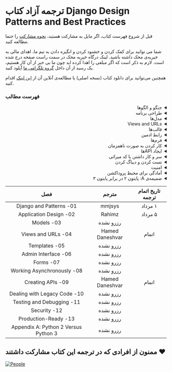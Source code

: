  # ترجمه آزاد کتاب  Django Design Patterns and Best Practices

قبل از شروع فهرست کتاب، اگر مایل به مشارکت هستید، [نحوه مشارکت](https://github.com/ftg-iran/ddpabp-persian/blob/main/CONTRIBUTING.md) را حتما مطالعه کنید.

شما می توانید برای کمک کردن و خشنود کردن و انگیزه دادن به تیم ما، اهدای مالی به خیریه‌ی محک داشته باشید.
لینک درگاه خیریه محک در سمت راست صفحه درج شده است. لازم به ذکر است که اگر مبلغی را اهدا کرده اید چون ما بی خبر از آن کار هستیم، یک رسید از آن داخل [گروه تلگرامی ما](https://t.me/dfp_farsi) آپلود کنید.

همچنین می‌توانید برای دانلود کتاب (نسخه اصلی) یا مطالعه‌ی آنلاین آن از [این لینک](https://github.com/ftg-iran/ddpabp-persian/raw/main/Book/Django_Design_Patterns_and_Best_Practices.pdf) اقدام کنید.

 
### فهرست مطالب

<div dir="rtl">
<details>
  <summary>جنگو و الگوها</summary>
  <br>
    
  - چرا جنگو؟
  - داستان جنگو 
  - جنگو چگونه کار می‌کند؟ 
  - الگو چیست؟ 
  - الگوها در این کتاب 
  - نتیجه‌گیری
</details>

<details>
  <summary>طراحی برنامه</summary>
  <br>
    
  - چگونه نیازها را جمع‌آوری کنیم؟
  - آیا شما یک داستان‌گو هستید؟ 
  - HTML mockups 
  - طراحی برنامه 
  - Best Practice ها قبل از شروع یک پروژه 
  - SuperBook - ماموریت شما، اگر بخواهید آن را بپذیرید
  - نتیجه‌گیری

</details>

<details>
  <summary>مدل‌ها</summary>
  <br>
    
  - M بزرگ‌تر از V و C است
  - شکار مدل 
  - الگوهای ساختاری 
  - الگوهای بازیابی 
  - Migrations
  - نتیجه‌گیری

</details>

<details>
  <summary>Views and URLs</summary>
  <br>
    
  - یک ویو از بالا
  - ویوهای عمومی مبتنی بر کلاس 
  - View mixin ها
  - Decorator ها 
  - الگوهای ویو 
  - طراحی URLها
  - React.js, Vue.js, و دیگر جایگزین‌های ویو
  - نتیجه‌گیری

</details>


<details>
  <summary>قالب‌ها</summary>
  <br>
    
  - فهمیدن ویژگی‌های زبان قالب جنگو
  - Jinja2
  - سازمان‌ دادن قالب‌ها
  - قالب‌ها چگونه کار می‌کنند؟ 
  - استفاده از Bootstrap
  - الگوهای قالب
  - نتیجه‌گیری

</details>

<details>
  <summary>رابط ادمین</summary>
  <br>
    
  - استفاده از رابط ادمین
  - گسترش دادن مدلها برای ادمین
  - سفارشی‌سازی‌های رابط ادمین
  - محافظت از ادمین
  - نتیجه‌گیری

</details>

<details>
  <summary>فرم‌ها</summary>
  <br>
    
  - فرم‌ها چگونه کار می‌کنند؟
  - نمایش فرم‌ها
  - درک‌ کردن CSRF
  - پردازش فرم با ویوهای مبتنی بر کلاس
  - الگوهای فرم
  - نتیجه‌گیری

</details>

<details>
  <summary>کار کردن به صورت ناهمزمان</summary>
  <br>
    
  - چرا ناهمزمانی؟
  - الگوهای ناهمزمانی
  - راه‌حل‌های ناهمزمانی برای جنگو
  - نتیجه‌گیری

</details>

<details>
  <summary>ایجاد APIها</summary>
  <br>
    
  - RESTful API
  - Django Rest Framework
  - الگوهای API
  - نتیجه‌گیری

</details>

<details>
  <summary>سر و کار داشتن با کد میراثی</summary>
  <br>
    
  - پیدا کردن ورژن جنگو
  - فایل‌ها کجا هستند؟ این PHP نیست
  - شروع با urls.py
  - پرش در اطراف کد
  - درک کردن پایه‌ی کد
  - تغییرات افزایشی یا نوشتن مجدد به صورت کامل؟
  - تست نوشتن قبل از ایجاد هرگونه تغییر
  - یکپارچگی دیتابیس میراثی
  - تصحیح آینده
  - نتیجه‌گیری

</details>

<details>
  <summary>تست کردن و دیباگ کردن</summary>
  <br>
    
  - چرا تست بنویسیم؟
  - TDD
  - یک نمونه تست نوشتن
  - Mocking
  - Pattern - Test fixtures and factories
  - آموختن بیشتر درباره‌ی تست کردن
  - دیباگ کردن
  - تابع پرینت
  - Logging
  - نوار ابزار دیباگ جنگو
  - The Python debugger pdb 
  - بقیه‌ی دیباگرها
  - دیباگ کردن قالب‌های جنگو
  - نتیجه‌گیری

</details>

<details>
  <summary>امنیت</summary>
  <br>
    
  - Cross-site scripting
  - Cross-site request forgery
  - SQL injection
  - Clickjacking
  - Shell injection
  - یک چک‌لیست دم‌دستی امنیت
  - نتیجه‌گیری

</details>

<details>
  <summary>آمادگی برای محیط پروداکشن</summary>
  <br>
    
  - محیط پروداکشن
  - ماشین‌های مجازی یا داکر
  - میزبانی
  - ابزارهای استقرار
  - نظارت
  - افزایش کارایی
  - نتیجه‌گیری

</details>

<details>
  <summary>ضمیمه‌ی A: پایتون ۲ در برابر پایتون ۳</summary>
  <br>
    
  - پایتون ۳
  - اطلاعات بیشتر

</details>



  
| تاریخ اتمام ترجمه |       مترجم      |                    فصل             |
|:-----------------:|:----------------:|:----------------------------------:|
|        ۱ مرداد           |  mmjsys       |01- Django and Patterns             |
|         ۵ مرداد     |  Rahimz       |02- Application Design              |
|                   |  رزرو نشده       |03- Models                          |
|         اتمام          |  Hamed Daneshvar       |04- Views and URLs                  |
|                   |  رزرو نشده       |05- Templates                       |
|                   |  رزرو نشده       |06- Admin Interface                 |
|                   |  رزرو نشده       |07- Forms                           |
|                   |  رزرو نشده       |08- Working Asynchronously          |
|          اتمام         |  Hamed Daneshvar       |09- Creating APIs                   |
|                   |  رزرو نشده       |10- Dealing with Legacy Code        |
|                   |  رزرو نشده       |11- Testing and Debugging           |
|                   |  رزرو نشده       |12- Security                        |
|                   |  رزرو نشده       |13- Production-Ready                |
|                   |  رزرو نشده       |Appendix A: Python 2 Versus Python 3|

</div>

## ممنون از افرادی که در ترجمه این کتاب مشارکت داشتند :heart:

[![People](https://contrib.rocks/image?repo=ftg-iran/ddpabp-persian)](https://github.com/ftg-iran/ddpabp-persian/graphs/contributors)

